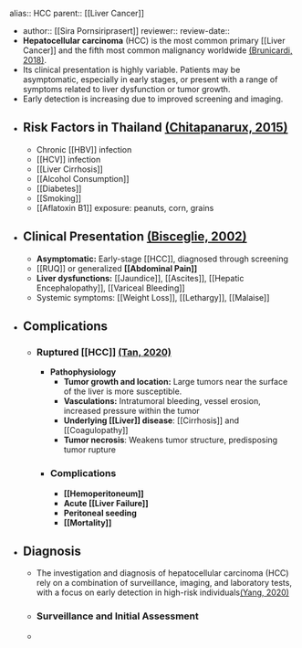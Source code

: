 alias:: HCC
parent:: [[Liver Cancer]]

- author:: [[Sira Pornsiriprasert]] 
  reviewer::
  review-date::
- **Hepatocellular carcinoma** (HCC) is the most common primary [[Liver Cancer]] and the fifth most common malignancy worldwide [(Brunicardi, 2018)]([[References/brunicardiSchwartzsPrinciplesSurgery2018]]).
- Its clinical presentation is highly variable. Patients may be asymptomatic, especially in early stages, or present with a range of symptoms related to liver dysfunction or tumor growth.
- Early detection is increasing due to improved screening and imaging.
- ## Risk Factors in Thailand [(Chitapanarux, 2015)]([[References/chitapanaruxRiskFactorsDevelopment2015]])
	- Chronic [[HBV]] infection
	- [[HCV]] infection
	- [[Liver Cirrhosis]]
	- [[Alcohol Consumption]]
	- [[Diabetes]]
	- [[Smoking]]
	- [[Aflatoxin B1]] exposure: peanuts, corn, grains
- ## Clinical Presentation [(Bisceglie, 2002)]([[References/bisceglieEpidemiologyClinicalPresentation2002]])
	- **Asymptomatic:** Early-stage [[HCC]], diagnosed through screening
	- [[RUQ]] or generalized **[[Abdominal Pain]]**
	- **Liver dysfunctions:** [[Jaundice]], [[Ascites]], [[Hepatic Encephalopathy]], [[Variceal Bleeding]]
	- Systemic symptoms: [[Weight Loss]], [[Lethargy]], [[Malaise]]
- ## Complications
	- ### Ruptured [[HCC]] [(Tan, 2020)]([[References/tanSurvivalPatientsRuptured2020]])
		- **Pathophysiology**
			- **Tumor growth and location:** Large tumors near the surface of the liver is more susceptible.
			- **Vasculations:** Intratumoral bleeding, vessel erosion, increased pressure within the tumor
			- **Underlying [[Liver]] disease**: [[Cirrhosis]] and [[Coagulopathy]]
			- **Tumor necrosis**: Weakens tumor structure, predisposing tumor rupture
		- ### Complications
			- **[[Hemoperitoneum]]**
			- **Acute [[Liver Failure]]**
			- **Peritoneal seeding**
			- **[[Mortality]]**
- ## Diagnosis
	- The investigation and diagnosis of hepatocellular carcinoma (HCC) rely on a combination of surveillance, imaging, and laboratory tests, with a focus on early detection in high-risk individuals[(Yang, 2020)]([[References/yangNewAdvancesDiagnosis2020]])
	- ### Surveillance and Initial Assessment
	-